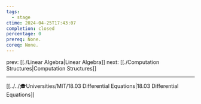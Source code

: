 ```yaml
---
tags:
  - stage
ctime: 2024-04-25T17:43:07
completion: closed
percentage: 0
prereq: None.
coreq: None.
---
```


prev: [[./Linear Algebra|Linear Algebra]]
next: [[./Computation Structures|Computation Structures]]

---

[[../../🎓Universities/MIT/18.03 Differential Equations|18.03 Differential Equations]]
